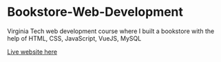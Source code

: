 # Bookstore-Web-Development
Virginia Tech web development course where I built a bookstore with the help of HTML, CSS, JavaScript, VueJS, MySQL

[Live website here](https://cs5244.cs.vt.edu:8443/SarthakBookstoreTransact/)
